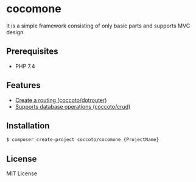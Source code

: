 # cocomone

It is a simple framework consisting of only basic parts and supports MVC design.

## Prerequisites

- PHP 7.4

## Features

- [Create a routing (coccoto/dotrouter)](https://github.com/coccoto/dotrouter)
- [Supports database operations (coccoto/crud)](https://github.com/coccoto/crud)

## Installation

```sh
$ composer create-project coccoto/cocomone {ProjectName}
```

## License
MIT License